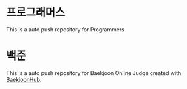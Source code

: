 # 프로그래머스
This is a auto push repository for Programmers

# 백준
This is a auto push repository for Baekjoon Online Judge created with [BaekjoonHub](https://github.com/BaekjoonHub/BaekjoonHub).
